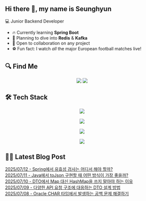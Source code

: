 

## Hi there 👋, my name is Seunghyun

💻 Junior Backend Developer

- 🔥 Currently learning **Spring Boot**
- 🌊 Planning to dive into **Redis** & **Kafka**
- 🤝 Open to collaboration on any project
- ⚽ Fun fact: I watch *all* the major European football matches live!

## 🔍 Find Me

<p align="center">
  <a href="https://cojoop.tistory.com"><img src="https://img.shields.io/badge/Tech Blog-000000?style=for-the-badge&logo=tistory&logoColor=white&link=https://winn-dev.tistory.com/"/></a>
  <a href="mailto:tmdgus8779@gmail.com"><img src="https://img.shields.io/badge/Gmail-d14836?style=for-the-badge&logo=Gmail&logoColor=white&link=mailto:tmdgus8779@gmail.com"/></a>
</p>

## 🛠️ Tech Stack

<div align="center">
  <img src="https://go-skill-icons.vercel.app/api/icons?i=html,css,bootstrap,js,jquery" />
</div>
&nbsp;
<div align="center">
  <img src="https://go-skill-icons.vercel.app/api/icons?i=py,java,flask,spring,mysql,oracle" />
</div>
&nbsp;
<div align="center">
  <img src="https://skillicons.dev/icons?i=docker,git,github,ubuntu" />
</div>
&nbsp;
<div align="center">
  <img src="https://go-skill-icons.vercel.app/api/icons?i=dbeaver,eclipse,idea,vscode,vim,postman" />
</div>

## ✍🏻 Latest Blog Post

[2025/07/12 - Spring에서 유효성 검사는 어디서 해야 할까?](https://cojoop.tistory.com/entry/Spring%EC%97%90%EC%84%9C-%EC%9C%A0%ED%9A%A8%EC%84%B1-%EA%B2%80%EC%82%AC%EB%8A%94-%EC%96%B4%EB%94%94%EC%84%9C-%ED%95%B4%EC%95%BC-%ED%95%A0%EA%B9%8C) <br/>
[2025/07/11 - Java에서 toJson 구현할 때 어떤 방식이 가장 좋을까?](https://cojoop.tistory.com/entry/Java%EC%97%90%EC%84%9C-toJson-%EA%B5%AC%ED%98%84%ED%95%A0-%EB%95%8C-%EC%96%B4%EB%96%A4-%EB%B0%A9%EC%8B%9D%EC%9D%B4-%EA%B0%80%EC%9E%A5-%EC%A2%8B%EC%9D%84%EA%B9%8C) <br/>
[2025/07/10 - DTO에서 Map 대신 HashMap을 쓰지 말아야 하는 이유](https://cojoop.tistory.com/entry/DTO%EC%97%90%EC%84%9C-Map-%EB%8C%80%EC%8B%A0-HashMap%EC%9D%84-%EC%93%B0%EC%A7%80-%EB%A7%90%EC%95%84%EC%95%BC-%ED%95%98%EB%8A%94-%EC%9D%B4%EC%9C%A0) <br/>
[2025/07/09 - 다양한 API 요청 구조에 대응하는 DTO 설계 방법](https://cojoop.tistory.com/entry/%EB%8B%A4%EC%96%91%ED%95%9C-API-%EC%9A%94%EC%B2%AD-%EA%B5%AC%EC%A1%B0%EC%97%90-%EB%8C%80%EC%9D%91%ED%95%98%EB%8A%94-DTO-%EC%84%A4%EA%B3%84-%EB%B0%A9%EB%B2%95) <br/>
[2025/07/08 - Oracle CHAR 타입에서 발생하는 공백 문제 해결하기](https://cojoop.tistory.com/entry/Oracle-CHAR-%ED%83%80%EC%9E%85%EC%97%90%EC%84%9C-%EB%B0%9C%EC%83%9D%ED%95%98%EB%8A%94-%EA%B3%B5%EB%B0%B1-%EB%AC%B8%EC%A0%9C-%ED%95%B4%EA%B2%B0%ED%95%98%EA%B8%B0) <br/>
